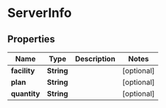 

# ServerInfo


## Properties

| Name | Type | Description | Notes |
|------------ | ------------- | ------------- | -------------|
|**facility** | **String** |  |  [optional] |
|**plan** | **String** |  |  [optional] |
|**quantity** | **String** |  |  [optional] |



